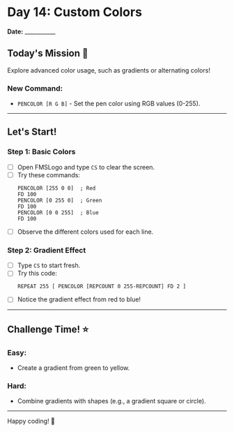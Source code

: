 # Day 14: Custom Colors

**Date:** ___________

## Today's Mission 🚀
Explore advanced color usage, such as gradients or alternating colors!

### New Command:
- `PENCOLOR [R G B]` - Set the pen color using RGB values (0-255).

---

## Let's Start!

### Step 1: Basic Colors
- [ ] Open FMSLogo and type `CS` to clear the screen.
- [ ] Try these commands:
  ```
  PENCOLOR [255 0 0]  ; Red
  FD 100
  PENCOLOR [0 255 0]  ; Green
  FD 100
  PENCOLOR [0 0 255]  ; Blue
  FD 100
  ```
- [ ] Observe the different colors used for each line.

### Step 2: Gradient Effect
- [ ] Type `CS` to start fresh.
- [ ] Try this code:
  ```
  REPEAT 255 [ PENCOLOR [REPCOUNT 0 255-REPCOUNT] FD 2 ]
  ```
- [ ] Notice the gradient effect from red to blue!

---

## Challenge Time! ⭐

### Easy:
- Create a gradient from green to yellow.

### Hard:
- Combine gradients with shapes (e.g., a gradient square or circle).

---

Happy coding! 🌈
